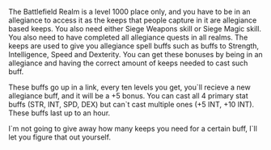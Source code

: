 The Battlefield Realm is a level 1000 place only, and you have to be in an allegiance to access it as the keeps that people capture in it are allegiance based keeps. You also need either Siege Weapons skill or Siege Magic skill. You also need to have completed all allegiance quests in all realms. The keeps are used to give you allegiance spell buffs such as buffs to Strength, Intelligence, Speed and Dexterity. You can get these bonuses by being in an allegiance and having the correct amount of keeps needed to cast such buff.

These buffs go up in a link, every ten levels you get, you\`ll recieve a new allegiance buff, and it will be a +5 bonus. You can cast all 4 primary stat buffs (STR, INT, SPD, DEX) but can\`t cast multiple ones (+5 INT, +10 INT). These buffs last up to an hour.

I\`m not going to give away how many keeps you need for a certain buff, I\`ll let you figure that out yourself.